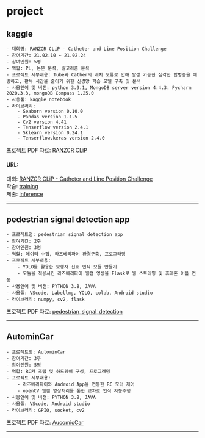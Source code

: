 # project

## kaggle
    - 대회명: RANZCR CLiP - Catheter and Line Position Challenge
    - 참여기간: 21.02.10 ~ 21.02.24
    - 참여인원: 5명
    - 역할: PL, 논문 분석, 알고리즘 분석
    - 프로젝트 세부내용: Tube와 Cather의 배치 오류로 인해 발생 가능한 심각한 합병증을 예방하고, 판독 시간을 줄이기 위한 신경망 학습 모델 구축 및 분석
    - 사용언어 및 버전: python 3.9.1, MongoDB server version 4.4.3. Pycharm 2020.3.3, mongoDB Compass 1.25.0   
    - 사용툴: kaggle notebook
    - 라이브러리:
        - Seaborn version 0.10.0
        - Pandas version 1.1.5
        - Cv2 version 4.41
        - Tenserflow version 2.4.1
        - Sklearn version 0.24.1
        - Tenserflow.keras version 2.4.0   
프로젝트 PDF 자료: [RANZCR CLiP](./kaggle/RANZCR/0226_RANZCR.pdf)    
#### URL: 
대회: [RANZCR CLiP - Catheter and Line Position Challenge](https://www.kaggle.com/c/ranzcr-clip-catheter-line-classification)     
학습: [training](https://www.kaggle.com/seokangwon/ranzcr-clip-efficientnet-auc-0-95-tpu/edit)    
제출: [inference](https://www.kaggle.com/kmycoding/efficientnet-submission-b7?scriptVersionId=55087514)    

---
## pedestrian signal detection app
    - 프로젝트명: pedestrian signal detection app
    - 참여기간: 2주
    - 참여인원: 3명
    - 역할: 데이터 수집, 라즈베리파이 환경구축, 프로그래밍
    - 프로젝트 세부내용: 
        - YOLO를 활용한 보행자 신호 인식 모듈 만들기
        - 모듈을 적용시킨 라즈베리파이 웹캠 영상을 Flask로 웹 스트리밍 및 휴대혼 어플 연동
    - 사용언어 및 버전: PYTHON 3.8, JAVA
    - 사용툴: VScode, Labellmg, YOLO, colab, Android studio
    - 라이브러리: numpy, cv2, flask
프로젝트 PDF 자료: [pedestrian_signal_detection](./pedestrian_signal_detection/pedestrian_signal_detection.pdf) 

---
## AutominCar
    - 프로젝트명: AutominCar
    - 참여기간: 3주
    - 참여인원: 5명
    - 역할: RC카 조립 및 하드웨어 구성, 프로그래밍
    - 프로젝트 세부내용: 
        - 라즈베리파이와 Android App을 연동한 RC 모터 제어
        - openCV 웹캠 영상처리를 통한 교차로 인식 자동주행
    - 사용언어 및 버전: PYTHON 3.8, JAVA
    - 사용툴: VScode, Android studio
    - 라이브러리: GPIO, socket, cv2
프로젝트 PDF 자료: [AucomicCar](./AutomicCar/201110Final.pdf)

----
